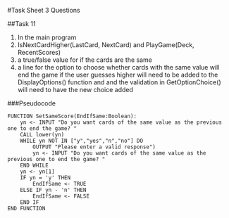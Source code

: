 #Task Sheet 3 Questions

##Task 11
1. In the main program
2. IsNextCardHigher(LastCard, NextCard) and PlayGame(Deck, RecentScores)
3. a true/false value for if the cards are the same
4. a line for the option to choose whether cards with the same value will end the game if the user guesses
higher will need to be added to the DisplayOptions() function and and the validation in GetOptionChoice()
will need to have the new choice added

###Pseudocode

	FUNCTION SetSameScore(EndIfSame:Boolean):
		yn <- INPUT "Do you want cards of the same value as the previous one to end the game? "
		CALL lower(yn)
		WHILE yn NOT IN ["y","yes","n","no"] DO
			OUTPUT "Please enter a valid response")
			yn <- INPUT "Do you want cards of the same value as the previous one to end the game? "
		END WHILE
		yn <- yn[1]
		IF yn = 'y' THEN
			EndIfSame <- TRUE
		ELSE IF yn - 'n' THEN
			EndIfSame <- FALSE
		END IF
	END FUNCTION